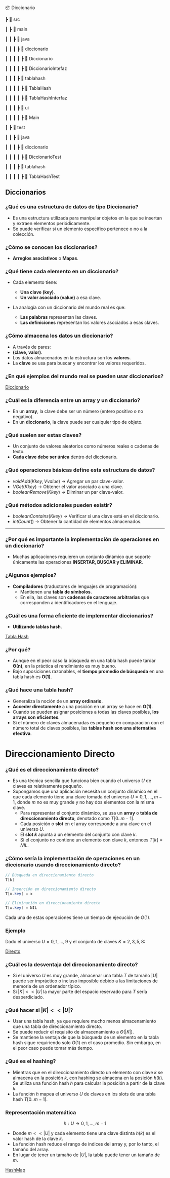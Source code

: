 📦  Diccionario

┣ 📂 src

┃ ┣ 📂 main

┃ ┃ ┣ 📂 java

┃ ┃ ┃ ┣ 📂 diccionario

┃ ┃ ┃ ┃ ┣   📜  Diccionario

┃ ┃ ┃ ┃ ┣  📜  DiccionarioIntefaz

┃ ┃ ┃ ┣ 📂 tablahash

┃ ┃ ┃ ┃ ┣  📜 TablaHash

┃ ┃ ┃ ┃ ┣  📜  TablaHashInterfaz

┃ ┃ ┃ ┣ 📂 ui

┃ ┃ ┃ ┃ ┣  📜  Main

┃ ┣ 📂 test

┃ ┃ ┣ 📂  java 

┃ ┃ ┃ ┣ 📂 diccionario

┃ ┃ ┃ ┃ ┣   📜 DiccionarioTest

┃ ┃ ┃ ┣ 📂 tablahash

┃ ┃ ┃ ┃ ┣   📜  TablaHashTest


## Diccionarios

### ¿Qué es una estructura de datos de tipo Diccionario?

- Es una estructura utilizada para manipular objetos en la que se insertan y extraen elementos periódicamente.
- Se puede verificar si un elemento específico pertenece o no a la colección.

### ¿Cómo se conocen los diccionarios?

- **Arreglos asociativos** o **Mapas**.

### ¿Qué tiene cada elemento en un diccionario?

- Cada elemento tiene:
  - **Una clave (key)**.
  - **Un valor asociado (value)** a esa clave.

- La analogía con un diccionario del mundo real es que:
  - **Las palabras** representan las claves.
  - **Las definiciones** representan los valores asociados a esas claves.

### ¿Cómo almacena los datos un diccionario?

- A través de pares:
- **(clave, valor)**.
- Los datos almacenados en la estructura son los **valores**.
- La **clave** se usa para buscar y encontrar los valores requeridos.

### ¿En qué ejemplos del mundo real se pueden usar diccionarios?

[Diccionario](https://github.com/marlongv098/Estructuras/blob/master/3_Estructuras_NO_Recursivas/Generics/Diccionario/src/main/java/diccionario/Diccionario.java)

### ¿Cuál es la diferencia entre un array y un diccionario?

- En un **array**, la clave debe ser un número (entero positivo o no negativo).
- En un **diccionario**, la clave puede ser cualquier tipo de objeto.

### ¿Qué suelen ser estas claves?

- Un conjunto de valores aleatorios como números reales o cadenas de texto.
- **Cada clave debe ser única** dentro del diccionario.

### ¿Qué operaciones básicas define esta estructura de datos?

- $void Add(K key, V value)$ → Agregar un par clave-valor.
- $V Get(K key)$ → Obtener el valor asociado a una clave.
- $boolean Remove(K key)$ → Eliminar un par clave-valor.

### ¿Qué métodos adicionales pueden existir?

- $boolean Contains(K key)$ → Verificar si una clave está en el diccionario.
- $int Count()$ → Obtener la cantidad de elementos almacenados.

---

### ¿Por qué es importante la implementación de operaciones en un diccionario?

- Muchas aplicaciones requieren un conjunto dinámico que soporte únicamente las operaciones **INSERTAR, BUSCAR y ELIMINAR**.

### ¿Algunos ejemplos?

- **Compiladores** (traductores de lenguajes de programación):
  - Mantienen una **tabla de símbolos**.
  - En ella, las claves son **cadenas de caracteres arbitrarias** que corresponden a identificadores en el lenguaje.

### ¿Cuál es una forma eficiente de implementar diccionarios?

- **Utilizando tablas hash**.

[Tabla Hash](https://github.com/marlongv098/Estructuras/blob/master/3_Estructuras_NO_Recursivas/Generics/Diccionario/src/main/java/tablahash/TablaHash.java)

### ¿Por qué?

- Aunque en el peor caso la búsqueda en una tabla hash puede tardar **Θ(n)**, en la práctica el rendimiento es muy bueno.
- Bajo suposiciones razonables, el **tiempo promedio de búsqueda** en una tabla hash es **O(1)**.

### ¿Qué hace una tabla hash?

- Generaliza la noción de un **array ordinario**.
- **Acceder directamente** a una posición en un array se hace en **O(1)**.
- Cuando se pueden asignar posiciones a todas las claves posibles, **los arrays son eficientes**.
- Si el número de claves almacenadas es pequeño en comparación con el número total de claves posibles, las **tablas hash son una alternativa efectiva**.

# Direccionamiento Directo

### ¿Qué es el direccionamiento directo?

- Es una técnica sencilla que funciona bien cuando el universo $U$ de claves es relativamente pequeño.
- Supongamos que una aplicación necesita un conjunto dinámico en el que cada elemento tiene una clave tomada del universo $U = {0,1,...,m-1}$, donde $m$ no es muy grande y no hay dos elementos con la misma clave.
	- Para representar el conjunto dinámico, se usa un **array** o **tabla de direccionamiento directo**, denotado como $T[0..m-1]$.
	- Cada posición o **slot** en el array corresponde a una clave en el universo $U$.
	- El **slot $k$** apunta a un elemento del conjunto con clave $k$.
	- Si el conjunto no contiene un elemento con clave $k$, entonces $T[k] = NIL$.

### ¿Cómo sería la implementación de operaciones en un diccionario usando direccionamiento directo?

```java
// Búsqueda en direccionamiento directo
T[k] 

// Inserción en direccionamiento directo
T[x.key] = x 

// Eliminación en direccionamiento directo
T[x.key] = NIL 
```

Cada una de estas operaciones tiene un tiempo de ejecución de $O(1)$.

### Ejemplo

Dado el universo $U={0,1,...,9}$ y el conjunto de claves $K={2,3,5,8}$:

[Directo](Images/hash.pdf)

### ¿Cuál es la desventaja del direccionamiento directo?

* Si el universo $U$ es muy grande, almacenar una tabla $T$ de tamaño $|U|$ puede ser impráctico o incluso imposible debido a las limitaciones de memoria de un ordenador típico.
* Si $|K|<<|U|$ la mayor parte del espacio reservado para $T$ sería desperdiciado.

### ¿Qué hacer si $|K|<<|U|$?

* Usar una tabla hash, ya que requiere mucho menos almacenamiento que una tabla de direccionamiento directo.
* Se puede reducir el requisito de almacenamiento a $Θ(|K|)$.
* Se mantiene la ventaja de que la búsqueda de un elemento en la tabla hash sigue requiriendo solo $O(1)$ en el caso promedio. Sin embargo, en el peor caso puede tomar más tiempo.

### ¿Qué es el hashing?

* Mientras que en el direccionamiento directo un elemento con clave $k$ se almacena en la posición $k$, con hashing se almacena en la posición $h(k)$. Se utiliza una función hash $h$ para calcular la posición a partir de la clave $k$.
* La función $h$ mapea el universo $U$ de claves en los slots de una tabla hash $T[0..m−1]$.

### Representación matemática

$$
h:U→{0,1,...,m−1}
$$

* Donde $m<<|U|$ y cada elemento tiene una clave distinta $h(k)$ es el valor hash de la clave $k$.
* La función hash reduce el rango de índices del array y, por lo tanto, el tamaño del array.
* En lugar de tener un tamaño de $|U|$, la tabla puede tener un tamaño de $m$.

[HashMap](Images/hash1.pdf)









